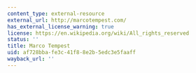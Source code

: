 ```yaml
---
content_type: external-resource
external_url: http://marcotempest.com/
has_external_license_warning: true
license: https://en.wikipedia.org/wiki/All_rights_reserved
status: ''
title: Marco Tempest
uid: af728bba-fe3c-41f8-8e2b-5edc3e5faaff
wayback_url: ''
---
```

